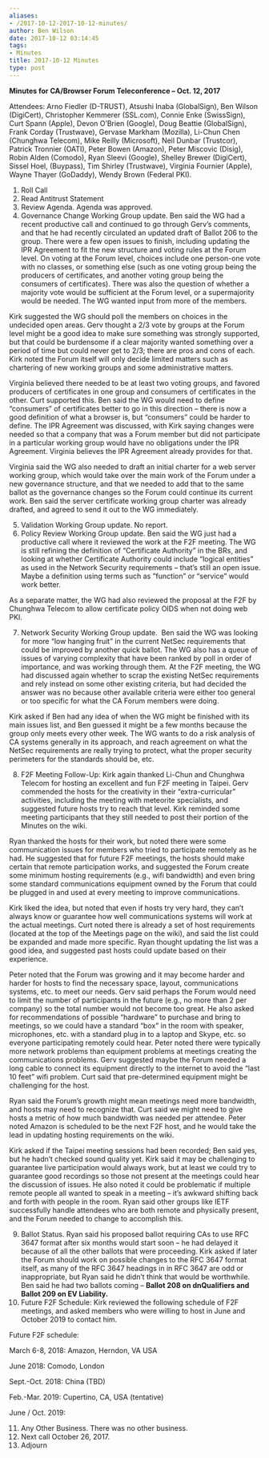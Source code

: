 ```yaml
---
aliases:
- /2017-10-12-2017-10-12-minutes/
author: Ben Wilson
date: 2017-10-12 03:14:45
tags:
- Minutes
title: 2017-10-12 Minutes
type: post
---
```


**Minutes for CA/Browser Forum Teleconference – Oct. 12, 2017**

Attendees: Arno Fiedler (D-TRUST), Atsushi Inaba (GlobalSign), Ben Wilson (DigiCert), Christopher Kemmerer (SSL.com), Connie Enke (SwissSign), Curt Spann (Apple), Devon O’Brien (Google), Doug Beattie (GlobalSign), Frank Corday (Trustwave), Gervase Markham (Mozilla), Li-Chun Chen (Chunghwa Telecom), Mike Reilly (Microsoft), Neil Dunbar (Trustcor), Patrick Tronnier (OATI), Peter Bowen (Amazon), Peter Miscovic (Disig), Robin Alden (Comodo), Ryan Sleevi (Google), Shelley Brewer (DigiCert), Sissel Hoel, (Buypass), Tim Shirley (Trustwave), Virginia Fournier (Apple), Wayne Thayer (GoDaddy), Wendy Brown (Federal PKI).

1. Roll Call
1. Read Antitrust Statement
1. Review Agenda. Agenda was approved.
1. Governance Change Working Group update. Ben said the WG had a recent productive call and continued to go through Gerv’s comments, and that he had recently circulated an updated draft of Ballot 206 to the group. There were a few open issues to finish, including updating the IPR Agreement to fit the new structure and voting rules at the Forum level. On voting at the Forum level, choices include one person-one vote with no classes, or something else (such as one voting group being the producers of certificates, and another voting group being the consumers of certificates). There was also the question of whether a majority vote would be sufficient at the Forum level, or a supermajority would be needed. The WG wanted input from more of the members.

Kirk suggested the WG should poll the members on choices in the undecided open areas. Gerv thought a 2/3 vote by groups at the Forum level might be a good idea to make sure something was strongly supported, but that could be burdensome if a clear majority wanted something over a period of time but could never get to 2/3; there are pros and cons of each. Kirk noted the Forum itself will only decide limited matters such as chartering of new working groups and some administrative matters.

Virginia believed there needed to be at least two voting groups, and favored producers of certificates in one group and consumers of certificates in the other. Curt supported this. Ben said the WG would need to define “consumers” of certificates better to go in this direction – there is now a good definition of what a browser is, but “consumers” could be harder to define. The IPR Agreement was discussed, with Kirk saying changes were needed so that a company that was a Forum member but did not participate in a particular working group would have no obligations under the IPR Agreement. Virginia believes the IPR Agreement already provides for that.

Virginia said the WG also needed to draft an initial charter for a web server working group, which would take over the main work of the Forum under a new governance structure, and that we needed to add that to the same ballot as the governance changes so the Forum could continue its current work. Ben said the server certificate working group charter was already drafted, and agreed to send it out to the WG immediately.

5. Validation Working Group update. No report.
1. Policy Review Working Group update. Ben said the WG just had a productive call where it reviewed the work at the F2F meeting. The WG is still refining the definition of “Certificate Authority” in the BRs, and looking at whether Certificate Authority could include “logical entities” as used in the Network Security requirements – that’s still an open issue. Maybe a definition using terms such as ”function” or “service” would work better.

As a separate matter, the WG had also reviewed the proposal at the F2F by Chunghwa Telecom to allow certificate policy OIDS when not doing web PKI.

7. Network Security Working Group update.  Ben said the WG was looking for more “low hanging fruit” in the current NetSec requirements that could be improved by another quick ballot. The WG also has a queue of issues of varying complexity that have been ranked by poll in order of importance, and was working through them. At the F2F meeting, the WG had discussed again whether to scrap the existing NetSec requirements and rely instead on some other existing criteria, but had decided the answer was no because other available criteria were either too general or too specific for what the CA Forum members were doing.

Kirk asked if Ben had any idea of when the WG might be finished with its main issues list, and Ben guessed it might be a few months because the group only meets every other week. The WG wants to do a risk analysis of CA systems generally in its approach, and reach agreement on what the NetSec requirements are really trying to protect, what the proper security perimeters for the standards should be, etc.

8. F2F Meeting Follow-Up: Kirk again thanked Li-Chun and Chunghwa Telecom for hosting an excellent and fun F2F meeting in Taipei. Gerv commended the hosts for the creativity in their “extra-curricular” activities, including the meeting with meteorite specialists, and suggested future hosts try to reach that level. Kirk reminded some meeting participants that they still needed to post their portion of the Minutes on the wiki.

Ryan thanked the hosts for their work, but noted there were some communication issues for members who tried to participate remotely as he had. He suggested that for future F2F meetings, the hosts should make certain that remote participation works, and suggested the Forum create some minimum hosting requirements (e.g., wifi bandwidth) and even bring some standard communications equipment owned by the Forum that could be plugged in and used at every meeting to improve communications.

Kirk liked the idea, but noted that even if hosts try very hard, they can’t always know or guarantee how well communications systems will work at the actual meetings. Curt noted there is already a set of host requirements (located at the top of the Meetings page on the wiki), and said the list could be expanded and made more specific. Ryan thought updating the list was a good idea, and suggested past hosts could update based on their experience.

Peter noted that the Forum was growing and it may become harder and harder for hosts to find the necessary space, layout, communications systems, etc. to meet our needs. Gerv said perhaps the Forum would need to limit the number of participants in the future (e.g., no more than 2 per company) so the total number would not become too great. He also asked for recommendations of possible “hardware” to purchase and bring to meetings, so we could have a standard “box” in the room with speaker, microphones, etc. with a standard plug in to a laptop and Skype, etc. so everyone participating remotely could hear. Peter noted there were typically more network problems than equipment problems at meetings creating the communications problems. Gerv suggested maybe the Forum needed a long cable to connect its equipment directly to the internet to avoid the “last 10 feet” wifi problem. Curt said that pre-determined equipment might be challenging for the host.

Ryan said the Forum’s growth might mean meetings need more bandwidth, and hosts may need to recognize that. Curt said we might need to give hosts a metric of how much bandwidth was needed per attendee. Peter noted Amazon is scheduled to be the next F2F host, and he would take the lead in updating hosting requirements on the wiki.

Kirk asked if the Taipei meeting sessions had been recorded; Ben said yes, but he hadn’t checked sound quality yet. Kirk said it may be challenging to guarantee live participation would always work, but at least we could try to guarantee good recordings so those not present at the meetings could hear the discussion of issues. He also noted it could be problematic if multiple remote people all wanted to speak in a meeting – it’s awkward shifting back and forth with people in the room. Ryan said other groups like IETF successfully handle attendees who are both remote and physically present, and the Forum needed to change to accomplish this.

9. Ballot Status. Ryan said his proposed ballot requiring CAs to use RFC 3647 format after six months would start soon – he had delayed it because of all the other ballots that were proceeding. Kirk asked if later the Forum should work on possible changes to the RFC 3647 format itself, as many of the RFC 3647 headings in in RFC 3647 are odd or inappropriate, but Ryan said he didn’t think that would be worthwhile. Ben said he had two ballots coming – **Ballot 208 on dnQualifiers and Ballot 209 on EV Liability.**
1. Future F2F Schedule: Kirk reviewed the following schedule of F2F meetings, and asked members who were willing to host in June and October 2019 to contact him.

Future F2F schedule:

March 6-8, 2018: Amazon, Herndon, VA USA

June 2018: Comodo, London

Sept.-Oct. 2018: China (TBD)

Feb.-Mar. 2019: Cupertino, CA, USA (tentative)

June / Oct. 2019:

11. Any Other Business. There was no other business.
01. Next call October 26, 2017.
01. Adjourn